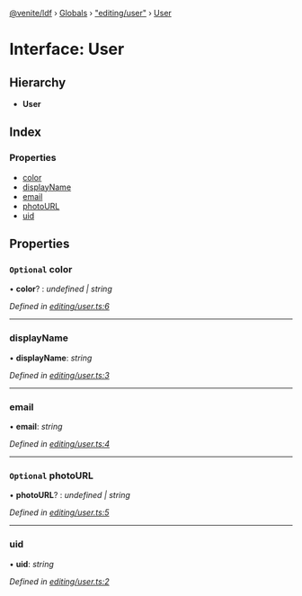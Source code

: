 [@venite/ldf](../README.md) › [Globals](../globals.md) › ["editing/user"](../modules/_editing_user_.md) › [User](_editing_user_.user.md)

# Interface: User

## Hierarchy

* **User**

## Index

### Properties

* [color](_editing_user_.user.md#optional-color)
* [displayName](_editing_user_.user.md#displayname)
* [email](_editing_user_.user.md#email)
* [photoURL](_editing_user_.user.md#optional-photourl)
* [uid](_editing_user_.user.md#uid)

## Properties

### `Optional` color

• **color**? : *undefined | string*

*Defined in [editing/user.ts:6](https://github.com/gbj/venite/blob/bdb8a8a5/ldf/src/editing/user.ts#L6)*

___

###  displayName

• **displayName**: *string*

*Defined in [editing/user.ts:3](https://github.com/gbj/venite/blob/bdb8a8a5/ldf/src/editing/user.ts#L3)*

___

###  email

• **email**: *string*

*Defined in [editing/user.ts:4](https://github.com/gbj/venite/blob/bdb8a8a5/ldf/src/editing/user.ts#L4)*

___

### `Optional` photoURL

• **photoURL**? : *undefined | string*

*Defined in [editing/user.ts:5](https://github.com/gbj/venite/blob/bdb8a8a5/ldf/src/editing/user.ts#L5)*

___

###  uid

• **uid**: *string*

*Defined in [editing/user.ts:2](https://github.com/gbj/venite/blob/bdb8a8a5/ldf/src/editing/user.ts#L2)*
